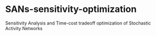 # SANs-sensitivity-optimization
Sensitivity Analysis and Time-cost tradeoff optimization of Stochastic Activity Networks
